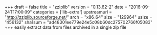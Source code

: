 +++
draft = false
title = "zziplib"
version = "0.13.62-2"
date = "2016-09-24T17:00:09"
categories = ['lib-extra']
upstreamurl = "http://zziplib.sourceforge.net/"
arch = "x86_64"
size = "129964"
usize = "456132"
sha1sum = "ad48301ee779e24e5c08b60dc275702766f05083"
+++
easily extract data from files archived in a single zip file